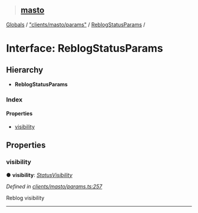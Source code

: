 > ## [masto](../README.md)

[Globals](../globals.md) / ["clients/masto/params"](../modules/_clients_masto_params_.md) / [ReblogStatusParams](_clients_masto_params_.reblogstatusparams.md) /

# Interface: ReblogStatusParams

## Hierarchy

* **ReblogStatusParams**

### Index

#### Properties

* [visibility](_clients_masto_params_.reblogstatusparams.md#visibility)

## Properties

###  visibility

● **visibility**: *[StatusVisibility](../modules/_entities_status_.md#statusvisibility)*

*Defined in [clients/masto/params.ts:257](https://github.com/neet/masto.js/blob/635a2aa/src/clients/masto/params.ts#L257)*

Reblog visibility

___